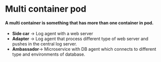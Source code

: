 # Multi container pod

#### A multi container is something that has more than one container in pod.
- **Side car** -> Log agent with a web server
- **Adapter** -> Log agent that process different type of web server and pushes in the central log server.
- **Ambassador**-> Microservice with DB agent which connects to different type and environments of database.
